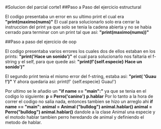 #Solucion del parcial corte1 
 ##Paso a Paso del ejercicio estructural 
 
 El codigo presentaba un error en su ultimo print el cual era
 **"print(maximo(nums)"**
 El cual para solucionarlo solo era cerrar la instruccion del print ya que solo se tenia la cadena abierta y no se habia cerrado
 para terminar con un print tal que asi:
 **"print(maximo(nums))"**


 ##Paso a paso del ejercicio de oop

 El codigo presentaba varios errores los cuales dos de ellos estaban en los prints:
 **"print('Hace un sonido')"**
 el cual para solucionarlo nos faltaria el f-string y el self, para que quede asi:
 **"print(f'{self.especie} Hace un sonido')"**

 El segundo print tenia el mismo error del f-string, estaba asi:
 **"print( 'Guau !')"**
 Y ahora quedaria asi:
 print(f' {self.especie} Guau!')

 Por ultimo se le añadio un **"if __name__ == "__main__":"**
 ya que se tenia en el codigo lo siguiente:
 **p = Perro('canino')
 p.hablar**
 Por lo tanto a la hora de correr el codigo no salia nada, entonces tambien se hizo un arreglo ahi 
 **if __name__ == "__main__":
  animal = Animal ("bulldog")
  animal.hablar()
  animal = Perro("bulldog")
  animal.hablar()**
 dandole a la clase Animal una especie y el motodo hablar tambien perro heredando de animal y definiendo el metodo de hablar. 

 
